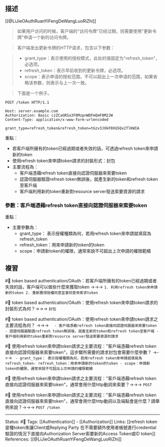 ## 描述

[[@LiJieOAuthRuanYiFengDeWangLuoRiZhi]]

> 如果用户访问的时候，客户端的"访问令牌"已经过期，则需要使用"更新令牌"申请一个新的访问令牌。

> 客户端发出更新令牌的HTTP请求，包含以下参数：

> -   grant_type：表示使用的授权模式，此处的值固定为"refresh_token"，必选项。
> -   refresh_token：表示早前收到的更新令牌，必选项。
> -   scope：表示申请的授权范围，不可以超出上一次申请的范围，如果省略该参数，则表示与上一次一致。

> 下面是一个例子。

```http
POST /token HTTP/1.1

Host: server.example.com
Authorization: Basic czZCaGRSa3F0MzpnWDFmQmF0M2JW
Content-Type: application/x-www-form-urlencoded

grant_type=refresh_token&refresh_token=tGzv3JOkF0XG5Qx2TlKWIA
```


重點：
- 若客戶端所擁有的token已經過期或者失效的話，可透過refresh token來申請新的token
-  使用refresh token來申請token請求的封裝形式：封包
- 主要流程為：
	- 客戶端憑藉refresh token直接向認證伺服器來索要token
	- 認證伺服器驗證refresh token無誤後，就產生新的token和refresh token至客戶端
	- 客戶端利用新的token重新對resource server發送索要資源的請求

### 參數：客戶端憑藉refresh token直接向認證伺服器來索要token

重點：
- 主要參數為：
	- grant_type： 表示授權種類為何，若用refresh token來申請就填寫為refresh_token
	- refresh_token：用來申請新的token的token
	- scope：申請新token的權限，通常來說不可超出上次申請的權限範疇


## 複習

#🧠 token based authentication/OAuth：若客戶端所擁有的token已經過期或者失效的話，客戶端可以做些什麼來獲取token ->->-> `1. 利用refresh token來申請新的token 2. 重新獲得授權同意並拿同意來索求token`
<!--SR:!2023-11-09,48,190-->

#🧠 token based authentication/OAuth：使用refresh token來申請token請求的封裝形式為何？->->-> `封包`
<!--SR:!2023-10-27,40,210-->

#🧠 token based authentication/OAuth：使用refresh token來申請token請求之主要流程為何？ ->->-> `	- 客戶端憑藉refresh token直接向認證伺服器來索要token - 認證伺服器驗證refresh token無誤後，就產生新的token和refresh token至客戶端 - 客戶端利用新的token重新對resource server發送索要資源的請求`
<!--SR:!2024-03-25,211,250-->

#🧠 使用refresh token來申請token請求之主要流程："客戶端憑藉refresh token直接向認證伺服器來索要token"，這步驟所需要的請求封包會需要什麼參數？ ->->-> `	- grant_type： 表示授權種類為何，若用refresh token來申請就填寫為refresh_token- refresh_token：用來申請新的token的token - scope：申請新token的權限，通常來說不可超出上次申請的權限範疇`
<!--SR:!2023-09-29,33,190-->

#🧠 使用refresh token來申請token請求之主要流程："客戶端憑藉refresh token直接向認證伺服器來索要token"，通常會用什麼http動詞來索要？->->-> `POST`
<!--SR:!2024-05-19,259,250-->

#🧠 使用refresh token來申請token請求之主要流程："客戶端憑藉refresh token直接向認證伺服器來索要token"，通常會用什麼http動詞以及端點會是什麼？請舉例來說？->->-> `POST /token`
<!--SR:!2023-10-15,47,230-->





---
Status: #🌱 
Tags:
[[Authentication]] - [[Authorization]]
Links:
[[refresh token 是種token來讓Client或Replying Party 在不需要額外使用者帳號進行credential驗證的情況下直接向Authorization Server索要新的Access Token或ID token]]
References:
[[@LiJieOAuthRuanYiFengDeWangLuoRiZhi]]